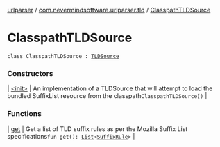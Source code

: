 [urlparser](../../index.md) / [com.nevermindsoftware.urlparser.tld](../index.md) / [ClasspathTLDSource](./index.md)

# ClasspathTLDSource

`class ClasspathTLDSource : `[`TLDSource`](../-t-l-d-source/index.md)

### Constructors

| [&lt;init&gt;](-init-.md) | An implementation of a TLDSource that will attempt to load the bundled SuffixList resource from the classpath`ClasspathTLDSource()` |

### Functions

| [get](get.md) | Get a list of TLD suffix rules as per the Mozilla Suffix List specifications`fun get(): `[`List`](https://kotlinlang.org/api/latest/jvm/stdlib/kotlin.collections/-list/index.html)`<`[`SuffixRule`](../../com.nevermindsoftware.urlparser/-suffix-rule/index.md)`>` |

